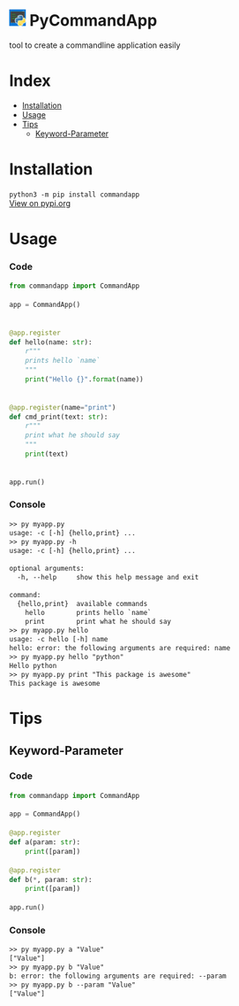 # <img width=auto height="30" src="https://raw.githubusercontent.com/PlayerG9/PyCommandApp/master/README.assets/pycmdicon.png" alt="Pillow logo"> PyCommandApp
tool to create a commandline application easily

<!--
<p align="center">
    <img width=auto height="100" src="https://raw.githubusercontent.com/PlayerG9/PyCommandApp/master/README.assets/pycmdicon.png" alt="pycmd logo">
</p>
--->

# Index
- [Installation](#installation)
- [Usage](#usage)
- [Tips](#tips)
    - [Keyword-Parameter](#keyword-parameter)


# Installation
`python3 -m pip install commandapp`  
[View on pypi.org](https://pypi.org/project/commandapp/)

# Usage
### Code
```python
from commandapp import CommandApp

app = CommandApp()


@app.register
def hello(name: str):
    r"""
    prints hello `name`
    """
    print("Hello {}".format(name))


@app.register(name="print")
def cmd_print(text: str):
    r"""
    print what he should say
    """
    print(text)


app.run()
```
### Console
```commandline
>> py myapp.py
usage: -c [-h] {hello,print} ...
>> py myapp.py -h
usage: -c [-h] {hello,print} ...

optional arguments:
  -h, --help     show this help message and exit

command:
  {hello,print}  available commands
    hello        prints hello `name`
    print        print what he should say
>> py myapp.py hello
usage: -c hello [-h] name
hello: error: the following arguments are required: name
>> py myapp.py hello "python"
Hello python
>> py myapp.py print "This package is awesome"
This package is awesome
```


# Tips
## Keyword-Parameter
### Code
```python
from commandapp import CommandApp

app = CommandApp()

@app.register
def a(param: str):
    print([param])

@app.register
def b(*, param: str):
    print([param])

app.run()
```
### Console
```commandline
>> py myapp.py a "Value"
["Value"]
>> py myapp.py b "Value"
b: error: the following arguments are required: --param
>> py myapp.py b --param "Value"
["Value"]
```
